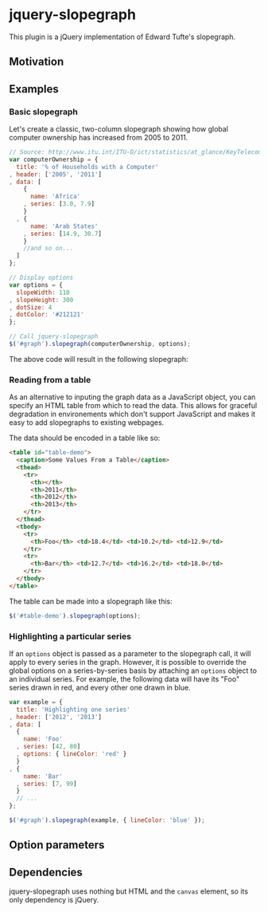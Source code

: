jquery-slopegraph
=================

This plugin is a jQuery implementation of Edward Tufte's slopegraph.  

## Motivation

## Examples

### Basic slopegraph

Let's create a classic, two-column slopegraph showing how global computer ownership has increased from 2005 to 2011.

```javascript
// Source: http://www.itu.int/ITU-D/ict/statistics/at_glance/KeyTelecom.html
var computerOwnership = {
  title: '% of Households with a Computer'
, header: ['2005', '2011']
, data: [
    {
      name: 'Africa'
    , series: [3.0, 7.9]
    }
  , {
      name: 'Arab States'
    , series: [14.9, 30.7] 
    }
    //and so on...
  ]
}; 

// Display options
var options = {
  slopeWidth: 110
, slopeHeight: 300 
, dotSize: 4
, dotColor: '#212121'
};

// Call jquery-slopegraph
$('#graph').slopegraph(computerOwnership, options);
```

The above code will result in the following slopegraph:


### Reading from a table

As an alternative to inputing the graph data as a JavaScript object, you can specify an HTML table from which to read the
data. This allows for graceful degradation in environements which don't support JavaScript and makes it easy to add 
slopegraphs to existing webpages.

The data should be encoded in a table like so:

```html
<table id="table-demo">
  <caption>Some Values From a Table</caption>
  <thead>
    <tr>
      <th></th>
      <th>2011</th>
      <th>2012</th>
      <th>2013</th>
    </tr>
  </thead>
  <tbody>
    <tr>
      <th>Foo</th> <td>18.4</td> <td>10.2</td> <td>12.9</td>
    </tr>
    <tr>
      <th>Bar</th> <td>12.7</td> <td>16.2</td> <td>18.0</td>
    </tr>
  </tbody>
</table>
```
The table can be made into a slopegraph like this:

```javascript
$('#table-demo').slopegraph(options);
```

### Highlighting a particular series

If an `options` object is passed as a parameter to the slopegraph call, it will apply to every series in the graph.
However, it is possible to override the global options on a series-by-series basis by attaching an `options` object to 
an individual series. For example, the following data will have its "Foo" series drawn in red, and every other one 
drawn in blue.

```javascript
var example = {
  title: 'Highlighting one series'
, header: ['2012', '2013']
, data: [
  {
    name: 'Foo'
  , series: [42, 80]
  , options: { lineColor: 'red' }
  }
, {
    name: 'Bar'
  , series: [7, 99] 
  }
  // ...    
};

$('#graph').slopegraph(example, { lineColor: 'blue' });

```

## Option parameters


## Dependencies
jquery-slopegraph uses nothing but HTML and the `canvas` element, so its only dependency is jQuery.

